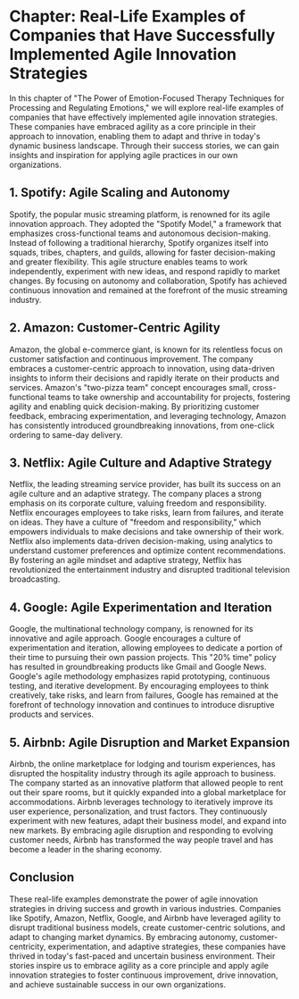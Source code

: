 Chapter: Real-Life Examples of Companies that Have Successfully Implemented Agile Innovation Strategies
=======================================================================================================

In this chapter of "The Power of Emotion-Focused Therapy Techniques for Processing and Regulating Emotions," we will explore real-life examples of companies that have effectively implemented agile innovation strategies. These companies have embraced agility as a core principle in their approach to innovation, enabling them to adapt and thrive in today's dynamic business landscape. Through their success stories, we can gain insights and inspiration for applying agile practices in our own organizations.

**1. Spotify: Agile Scaling and Autonomy**
------------------------------------------

Spotify, the popular music streaming platform, is renowned for its agile innovation approach. They adopted the "Spotify Model," a framework that emphasizes cross-functional teams and autonomous decision-making. Instead of following a traditional hierarchy, Spotify organizes itself into squads, tribes, chapters, and guilds, allowing for faster decision-making and greater flexibility. This agile structure enables teams to work independently, experiment with new ideas, and respond rapidly to market changes. By focusing on autonomy and collaboration, Spotify has achieved continuous innovation and remained at the forefront of the music streaming industry.

**2. Amazon: Customer-Centric Agility**
---------------------------------------

Amazon, the global e-commerce giant, is known for its relentless focus on customer satisfaction and continuous improvement. The company embraces a customer-centric approach to innovation, using data-driven insights to inform their decisions and rapidly iterate on their products and services. Amazon's "two-pizza team" concept encourages small, cross-functional teams to take ownership and accountability for projects, fostering agility and enabling quick decision-making. By prioritizing customer feedback, embracing experimentation, and leveraging technology, Amazon has consistently introduced groundbreaking innovations, from one-click ordering to same-day delivery.

**3. Netflix: Agile Culture and Adaptive Strategy**
---------------------------------------------------

Netflix, the leading streaming service provider, has built its success on an agile culture and an adaptive strategy. The company places a strong emphasis on its corporate culture, valuing freedom and responsibility. Netflix encourages employees to take risks, learn from failures, and iterate on ideas. They have a culture of "freedom and responsibility," which empowers individuals to make decisions and take ownership of their work. Netflix also implements data-driven decision-making, using analytics to understand customer preferences and optimize content recommendations. By fostering an agile mindset and adaptive strategy, Netflix has revolutionized the entertainment industry and disrupted traditional television broadcasting.

**4. Google: Agile Experimentation and Iteration**
--------------------------------------------------

Google, the multinational technology company, is renowned for its innovative and agile approach. Google encourages a culture of experimentation and iteration, allowing employees to dedicate a portion of their time to pursuing their own passion projects. This "20% time" policy has resulted in groundbreaking products like Gmail and Google News. Google's agile methodology emphasizes rapid prototyping, continuous testing, and iterative development. By encouraging employees to think creatively, take risks, and learn from failures, Google has remained at the forefront of technology innovation and continues to introduce disruptive products and services.

**5. Airbnb: Agile Disruption and Market Expansion**
----------------------------------------------------

Airbnb, the online marketplace for lodging and tourism experiences, has disrupted the hospitality industry through its agile approach to business. The company started as an innovative platform that allowed people to rent out their spare rooms, but it quickly expanded into a global marketplace for accommodations. Airbnb leverages technology to iteratively improve its user experience, personalization, and trust factors. They continuously experiment with new features, adapt their business model, and expand into new markets. By embracing agile disruption and responding to evolving customer needs, Airbnb has transformed the way people travel and has become a leader in the sharing economy.

**Conclusion**
--------------

These real-life examples demonstrate the power of agile innovation strategies in driving success and growth in various industries. Companies like Spotify, Amazon, Netflix, Google, and Airbnb have leveraged agility to disrupt traditional business models, create customer-centric solutions, and adapt to changing market dynamics. By embracing autonomy, customer-centricity, experimentation, and adaptive strategies, these companies have thrived in today's fast-paced and uncertain business environment. Their stories inspire us to embrace agility as a core principle and apply agile innovation strategies to foster continuous improvement, drive innovation, and achieve sustainable success in our own organizations.
